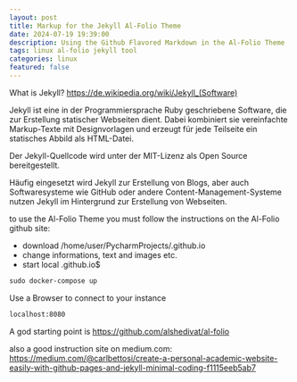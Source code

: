 ```yaml
---
layout: post
title: Markup for the Jekyll Al-Folio Theme
date: 2024-07-19 19:39:00
description: Using the Github Flavored Markdown in the Al-Folio Theme
tags: linux al-folio jekyll tool
categories: linux
featured: false
---
```


What is Jekyll? <a href="https://de.wikipedia.org/wiki/Jekyll_(Software)">https://de.wikipedia.org/wiki/Jekyll_(Software)</a>

Jekyll ist eine in der Programmiersprache Ruby geschriebene Software, 
die zur Erstellung statischer Webseiten dient. 
Dabei kombiniert sie vereinfachte Markup-Texte mit Designvorlagen und erzeugt für jede 
Teilseite ein statisches Abbild als HTML-Datei.

Der Jekyll-Quellcode wird unter der MIT-Lizenz als Open Source bereitgestellt.

Häufig eingesetzt wird Jekyll zur Erstellung von Blogs, aber auch Softwaresysteme wie GitHub 
oder andere Content-Management-Systeme nutzen Jekyll im Hintergrund zur Erstellung von Webseiten. 


to use the Al-Folio Theme you must follow the instructions on the Al-Folio github site:
- download /home/user/PycharmProjects/<name>.github.io
- change informations, text and images etc.
- start local <name>.github.io$

````markdown
sudo docker-compose up
````

Use a Browser to connect to your instance 
````markdown
localhost:8080
````

A god starting point is <a href="https://github.com/alshedivat/al-folio">https://github.com/alshedivat/al-folio</a>

also a good instruction site on medium.com:<br> 
<a href="https://medium.com/@carlbettosi/create-a-personal-academic-website-easily-with-github-pages-and-jekyll-minimal-coding-f1115eeb5ab7">
https://medium.com/@carlbettosi/create-a-personal-academic-website-easily-with-github-pages-and-jekyll-minimal-coding-f1115eeb5ab7</a>




